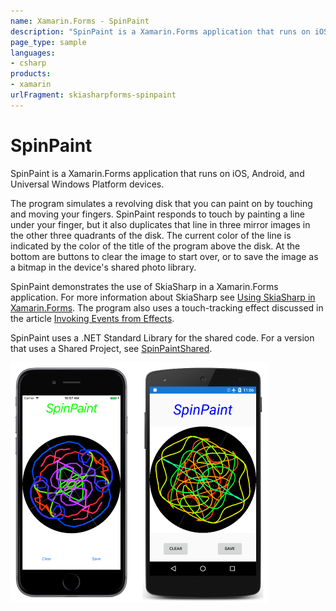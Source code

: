 ```yaml
---
name: Xamarin.Forms - SpinPaint
description: "SpinPaint is a Xamarin.Forms application that runs on iOS, Android, and Universal Windows Platform devices. #skiasharp"
page_type: sample
languages:
- csharp
products:
- xamarin
urlFragment: skiasharpforms-spinpaint
---
```

# SpinPaint

SpinPaint is a Xamarin.Forms application that runs on iOS, Android, and Universal Windows Platform devices.

The program simulates a revolving disk that you can paint on by touching and moving your fingers.
SpinPaint responds to touch by painting a line under your finger, but it also duplicates that line in three mirror images in the other three quadrants of the disk.
The current color of the line is indicated by the color of the title of the program above the disk. At the bottom are buttons to clear the image to start over, or to save the image as a bitmap in the device's shared photo library.

SpinPaint demonstrates the use of SkiaSharp in a Xamarin.Forms application. For more information about SkiaSharp see [Using SkiaSharp in Xamarin.Forms](https://docs.microsoft.com/xamarin/xamarin-forms/user-interface/graphics/skiasharp/). The program also uses a touch-tracking effect discussed in the article [Invoking Events from Effects](https://docs.microsoft.com/xamarin/xamarin-forms/app-fundamentals/effects/touch-tracking).

SpinPaint uses a .NET Standard Library for the shared code. For a version that uses a Shared Project, see [SpinPaintShared](https://developer.xamarin.com/samples/xamarin-forms/SkiaSharpForms/SpinPaintShared/).

![SpinPaint application screenshot](Screenshots/Image0.png "SpinPaint application screenshot")
